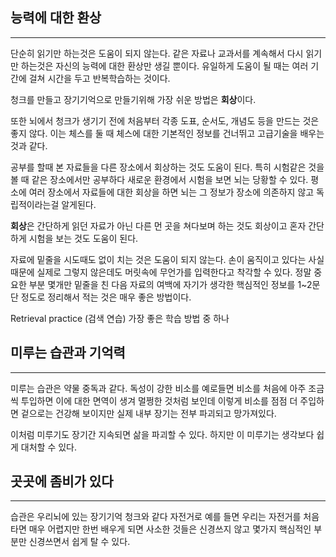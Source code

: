 ## 능력에 대한 환상
---
단순히 읽기만 하는것은 도움이 되지 않는다. 같은 자료나 교과서를 계속해서 다시 읽기만 하는것은 자신의 능력에 대한 환상만 생길 뿐이다. 유일하게 도움이 될 때는 여러 기간에 걸쳐 시간을 두고 반복학습하는 것이다.

청크를 만들고 장기기억으로 만들기위해 가장 쉬운 방법은 **회상**이다.

또한 뇌에서 청크가 생기기 전에 처음부터 각종 도표, 순서도, 개념도 등을 만드는 것은 좋지 않다. 이는 체스를 둘 때 체스에 대한 기본적인 정보를 건너뛰고 고급기술을 배우는 것과 같다.

공부를 할때 본 자료들을 다른 장소에서 회상하는 것도 도움이 된다. 특히 시험같은 것을 볼 때 같은 장소에서만 공부하다 새로운 환경에서 시험을 보면 뇌는 당황할 수 있다. 평소에 여러 장소에서 자료들에 대한 회상을 하면 뇌는 그 정보가 장소에 의존하지 않고 독립적이라는걸 알게된다.

**회상**은 간단하게 읽던 자료가 아닌 다른 먼 곳을 쳐다보며 하는 것도 회상이고 혼자 간단하게 시험을 보는 것도 도움이 된다.

자료에 밑줄을 시도때도 없이 치는 것은 도움이 되지 않는다. 손이 움직이고 있다는 사실 때문에 실제로 그렇지 않은데도 머릿속에 무언가를 입력한다고 착각할 수 있다. 정말 중요한 부분 몇개만 밑줄을 친 다음 자료의 여백에 자기가 생각한 핵심적인 정보를 1~2문단 정도로 정리해서 적는 것은 매우 좋은 방법이다.

Retrieval practice (검색 연습) 가장 좋은 학습 방법 중 하나

## 미루는 습관과 기억력
---
미루는 습관은 약물 중독과 같다. 독성이 강한 비소를 예로들면 비소를 처음에 아주 조금씩 투입하면 이에 대한 면역이 생겨 멀쩡한 것처럼 보인데 이렇게 비소를 점점 더 주입하면 겉으로는 건강해 보이지만 실제 내부 장기는 전부 파괴되고 망가져있다.

이처럼 미루기도 장기간 지속되면 삶을 파괴할 수 있다.
하지만 이 미루기는 생각보다 쉽게 대처할 수 있다.

## 곳곳에 좀비가 있다
---
습관은 우리뇌에 있는 장기기억 청크와 같다
자전거로 예를 들면 우리는 자전거를 처음타면 매우 어렵지만 한번 배우게 되면 사소한 것들은 신경쓰지 않고 몇가지 핵심적인 부분만 신경쓰면서 쉽게 탈 수 있다.